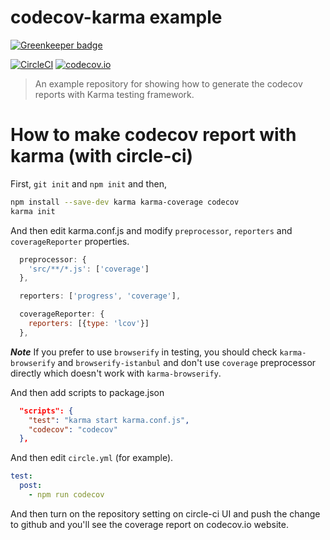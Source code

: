 # codecov-karma example

[![Greenkeeper badge](https://badges.greenkeeper.io/kt3k/codecov-karma-example.svg)](https://greenkeeper.io/)

[![CircleCI](https://circleci.com/gh/kt3k/codecov-karma-example.svg?style=svg)](https://circleci.com/gh/kt3k/codecov-karma-example)
[![codecov.io](http://codecov.io/github/kt3k/codecov-karma-example/coverage.svg?branch=master)](http://codecov.io/github/kt3k/codecov-karma-example?branch=master)

> An example repository for showing how to generate the codecov reports with Karma testing framework.

# How to make codecov report with karma (with circle-ci)

First, `git init` and `npm init` and then,

```sh
npm install --save-dev karma karma-coverage codecov
karma init
```

And then edit karma.conf.js and modify `preprocessor`, `reporters` and `coverageReporter` properties.
```js
  preprocessor: {
    'src/**/*.js': ['coverage']
  },

  reporters: ['progress', 'coverage'],

  coverageReporter: {
    reporters: [{type: 'lcov'}]
  }, 
```

***Note*** If you prefer to use `browserify` in testing, you should check `karma-browserify` and `browserify-istanbul` and don't use `coverage` preprocessor directly which doesn't work with `karma-browserify`.

And then add scripts to package.json
```json
  "scripts": {
    "test": "karma start karma.conf.js",
    "codecov": "codecov"
  },
```

And then edit `circle.yml` (for example).
```yml
test:
  post:
    - npm run codecov
```

And then turn on the repository setting on circle-ci UI and push the change to github and you'll see the coverage report on codecov.io website.
